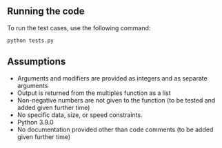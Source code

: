 ## Running the code 
To run the test cases, use the following command:
 ```
 python tests.py
 ```

## Assumptions 
- Arguments and modifiers are provided as integers and as separate arguments 
- Output is returned from the multiples function as a list
- Non-negative numbers are not given to the function (to be tested and added given further time)
- No specific data, size, or speed constraints. 
- Python 3.9.0
- No documentation provided other than code comments (to be added given further time)